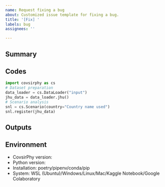 ```yaml
---
name: Request fixing a bug
about: Customized issue template for fixing a bug.
title: '[Fix] '
labels: bug
assignees: ''

---
```


## Summary


## Codes

```Python
import covsirphy as cs
# Dataset preparation
data_loader = cs.DataLoader("input")
jhu_data = data_loader.jhu()
# Scenario analysis
snl = cs.Scenario(country="Country name used")
snl.register(jhu_data)
```

## Outputs
<!--dataframe, figures, stdout.-->

## Environment

- CovsirPhy version: 
- Python version: 
- Installation: poetry/pipenv/conda/pip
- System: WSL (Ubuntu)/Windows/Linux/Mac/Kaggle Notebook/Google Colaboratory
